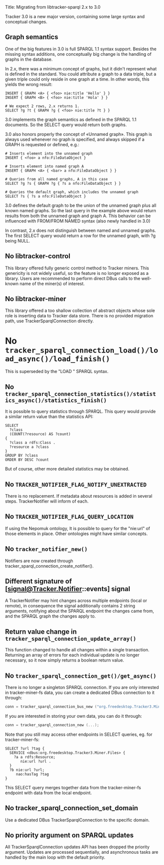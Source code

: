 Title: Migrating from libtracker-sparql 2.x to 3.0

Tracker 3.0 is a new major version, containing some large
syntax and conceptual changes.

## Graph semantics

One of the big features in 3.0 is full SPARQL 1.1 syntax
support. Besides the missing syntax additions, one conceptually
big change is the handling of graphs in the database.

In 2.x, there was a minimum concept of graphs, but it didn't
represent what is defined in the standard. You could attribute
a graph to a data triple, but a given triple could only reside
in one graph at a time. In other words, this yields the wrong
result:

```SPARQL
INSERT { GRAPH <A> { <foo> nie:title 'Hello' } }
INSERT { GRAPH <B> { <foo> nie:title 'Hola' } }

# We expect 2 rows, 2.x returns 1.
SELECT ?g ?t { GRAPH ?g { <foo> nie:title ?t } }
```

3.0 implements the graph semantics as defined in the SPARQL 1.1
documents. So the SELECT query would return both graphs.

3.0 also honors properly the concept of «Unnamed graph». This
graph is always used whenever no graph is specified, and always
skipped if a GRAPH is requested or defined, e.g.:

```SPARQL
# Inserts element into the unnamed graph
INSERT { <foo> a nfo:FileDataObject }

# Inserts element into named graph A
INSERT { GRAPH <A> { <bar> a nfo:FileDataObject } }

# Queries from all named graphs, A in this case
SELECT ?g ?s { GRAPH ?g { ?s a nfo:FileDataObject } }

# Queries the default graph, which includes the unnamed graph
SELECT ?s { ?s a nfo:FileDataObject }
```

3.0 defines the default graph to be the union of the unnamed
graph plus all known named graphs. So the last query in the
example above would return results from both the unnamed graph
and graph A. This behavior can be influenced with FROM/FROM NAMED
syntax (also newly handled in 3.0)

In contrast, 2.x does not distinguish between named and unnamed
graphs. The first SELECT query would return a row for the unnamed
graph, with ?g being NULL.

## No libtracker-control

This library offered fully generic control method to Tracker
miners. This genericity is not widely useful, so the feature is
no longer exposed as a library. Users are recommended to perform
direct DBus calls to the well-known name of the miner(s) of
interest.

## No libtracker-miner

This library offered a too shallow collection of abstract objects
whose sole role is inserting data to Tracker data store. There is
no provided migration path, use TrackerSparqlConnection directly.

# No `tracker_sparql_connection_load()/load_async()/load_finish()`

This is superseded by the "LOAD <url>" SPARQL syntax.

## No `tracker_sparql_connection_statistics()/statistics_async()/statistics_finish()`

It is possible to query statistics through SPARQL. This query would
provide a similar return value than the statistics API:

```SPARQL
SELECT
  ?class
  (COUNT(?resource) AS ?count)
{
  ?class a rdfs:Class .
  ?resource a ?class
}
GROUP BY ?class
ORDER BY DESC ?count
```

But of course, other more detailed statistics may be obtained.

## No `TRACKER_NOTIFIER_FLAG_NOTIFY_UNEXTRACTED`

There is no replacement. If metadata about resources is added in several steps.
TrackerNotifier will inform of each.

## No `TRACKER_NOTIFIER_FLAG_QUERY_LOCATION`

If using the Nepomuk ontology, It is possible to query for the "nie:url" of
those elements in place. Other ontologies might have similar concepts.

## No `tracker_notifier_new()`

Notifiers are now created through tracker_sparql_connection_create_notifier().

## Different signature of [signal@Tracker.Notifier::events] signal

A TrackerNotifier may hint changes across multiple endpoints (local or remote),
in consequence the signal additionally contains 2 string arguments, notifying
about the SPARQL endpoint the changes came from, and the SPARQL graph the changes
apply to.

## Return value change in `tracker_sparql_connection_update_array()`

This function changed to handle all changes within a single transaction. Returning
an array of errors for each individual update is no longer necessary, so it now
simply returns a boolean return value.

## No `tracker_sparql_connection_get()/get_async()`

There is no longer a singleton SPARQL connection. If you are only interested in
tracker-miner-fs data, you can create a dedicated DBus connection to it through:

```c
conn = tracker_sparql_connection_bus_new ("org.freedesktop.Tracker3.Miner.Files", ...);
```

If you are interested in storing your own data, you can do it through:

```c
conn = tracker_sparql_connection_new (...);
```

Note that you still may access other endpoints in SELECT queries, eg. for
tracker-miner-fs:

```SPARQL
SELECT ?url ?tag {
  SERVICE <dbus:org.freedesktop.Tracker3.Miner.Files> {
    ?a a rdfs:Resource;
       nie:url ?url .
  }
  ?b nie:url ?url;
     nao:hasTag ?tag
}
```

This SELECT query merges together data from the tracker-miner-fs endpoint
with data from the local endpoint.

## No tracker_sparql_connection_set_domain

Use a dedicated DBus TrackerSparqlConnection to the specific domain.

## No priority argument on SPARQL updates

All TrackerSparqlConnection updates API has been dropped the priority
argument. Updates are processed sequentially, and asynchronous tasks
are handled by the main loop with the default priority.

